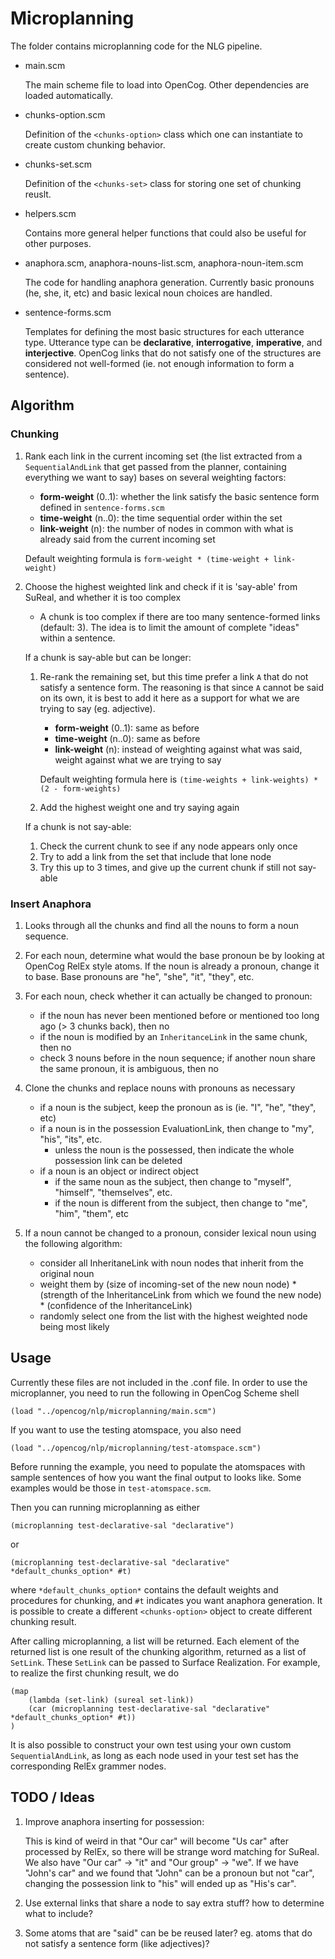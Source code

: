 # Microplanning

The folder contains microplanning code for the NLG pipeline.

- main.scm

    The main scheme file to load into OpenCog.  Other dependencies are loaded automatically.

- chunks-option.scm

    Definition of the `<chunks-option>` class which one can instantiate to create custom chunking behavior.

- chunks-set.scm

    Definition of the `<chunks-set>` class for storing one set of chunking reuslt.

- helpers.scm

    Contains more general helper functions that could also be useful for other purposes.

- anaphora.scm, anaphora-nouns-list.scm, anaphora-noun-item.scm

    The code for handling anaphora generation.  Currently basic pronouns (he, she, it, etc) and basic lexical noun choices are handled.
    
- sentence-forms.scm

    Templates for defining the most basic structures for each utterance type.  Utterance type can be **declarative**, **interrogative**, **imperative**, and **interjective**.  OpenCog links that do not satisfy one of the structures are considered not well-formed (ie. not enough information to form a sentence).
  

## Algorithm

### Chunking

1. Rank each link in the current incoming set (the list extracted from a `SequentialAndLink` that get passed from the planner, containing everything we want to say) bases on several weighting factors:
    - **form-weight** (0..1): whether the link satisfy the basic sentence form defined in `sentence-forms.scm`
    - **time-weight** (n..0): the time sequential order within the set
    - **link-weight** (n): the number of nodes in common with what is already said from the current incoming set
    
   Default weighting formula is `form-weight * (time-weight + link-weight)`
    
2. Choose the highest weighted link and check if it is 'say-able' from SuReal, and whether it is too complex
    - A chunk is too complex if there are too many sentence-formed links (default: 3).  The idea is to limit the amount of complete "ideas" within a sentence.
    
    If a chunk is say-able but can be longer:
    
    1. Re-rank the remaining set, but this time prefer a link `A` that do not satisfy a sentence form.  The reasoning is that since `A` cannot be said on its own, it is best to add it here as a support for what we are trying to say (eg. adjective).
        - **form-weight** (0..1): same as before
        - **time-weight** (n..0): same as before
        - **link-weight** (n): instead of weighting against what was said, weight against what we are trying to say
        
       Default weighting formula here is `(time-weights + link-weights) * (2 - form-weights)`
        
    2. Add the highest weight one and try saying again
   
    If a chunk is not say-able:
    
    1. Check the current chunk to see if any node appears only once
    2. Try to add a link from the set that include that lone node
    3. Try this up to 3 times, and give up the current chunk if still not say-able
        
### Insert Anaphora

1. Looks through all the chunks and find all the nouns to form a noun sequence.

2. For each noun, determine what would the base pronoun be by looking at OpenCog RelEx style atoms.  If the noun is already a pronoun, change it to base.  Base pronouns are "he", "she", "it", "they", etc.

3. For each noun, check whether it can actually be changed to pronoun:
    - if the noun has never been mentioned before or mentioned too long ago (> 3 chunks back), then no
    - if the noun is modified by an `InheritanceLink` in the same chunk, then no
    - check 3 nouns before in the noun sequence;  if another noun share the same pronoun, it is ambiguous, then no

4. Clone the chunks and replace nouns with pronouns as necessary
    - if a noun is the subject, keep the pronoun as is (ie. "I", "he", "they", etc)
    - if a noun is in the possession EvaluationLink, then change to "my", "his", "its", etc.
        - unless the noun is the possessed, then indicate the whole possession link can be deleted
    - if a noun is an object or indirect object
        - if the same noun as the subject, then change to "myself", "himself", "themselves", etc.
        - if the noun is different from the subject, then change to "me", "him", "them", etc
        
5. If a noun cannot be changed to a pronoun, consider lexical noun using the following algorithm:
    - consider all InheritaneLink with noun nodes that inherit from the original noun
    - weight them by (size of incoming-set of the new noun node) * (strength of the InheritanceLink from which we found the new node) * (confidence of the InheritanceLink)
    - randomly select one from the list with the highest weighted node being most likely
    

## Usage

Currently these files are not included in the .conf file.  In order to use the microplanner, you need to run the following in OpenCog Scheme shell
```
(load "../opencog/nlp/microplanning/main.scm")
```

If you want to use the testing atomspace, you also need
```
(load "../opencog/nlp/microplanning/test-atomspace.scm")
```

Before running the example, you need to populate the atomspaces with sample sentences of how you want the final output to looks like. Some examples would be those in `test-atomspace.scm`.


Then you can running microplanning as either
```
(microplanning test-declarative-sal "declarative")
```
or
```
(microplanning test-declarative-sal "declarative" *default_chunks_option* #t)
```
where `*default_chunks_option*` contains the default weights and procedures for chunking, and `#t` indicates you want anaphora generation.  It is possible to create a different `<chunks-option>` object to create different chunking result.

After calling microplanning, a list will be returned.  Each element of the returned list is one result of the chunking algorithm, returned as a list of `SetLink`.  These `SetLink` can be passed to Surface Realization.  For example, to realize the first chunking result, we do
```
(map
	(lambda (set-link) (sureal set-link))
	(car (microplanning test-declarative-sal "declarative" *default_chunks_option* #t))
)
```

It is also possible to construct your own test using your own custom `SequentialAndLink`, as long as each node used in your test set has the corresponding RelEx grammer nodes.


## TODO / Ideas

1. Improve anaphora inserting for possession:

    This is kind of weird in that "Our car" will become "Us car" after processed by RelEx, so there will be strange word matching for SuReal.  We also have "Our car" -> "it" and "Our group" -> "we".  If we have "John's car" and we found that "John" can be a pronoun but not "car", changing the possession link to "his" will ended up as "His's car".
    
    
2. Use external links that share a node to say extra stuff? how to determine what to include?


3. Some atoms that are "said" can be be reused later? eg. atoms that do not satisfy a sentence form (like adjectives)?


